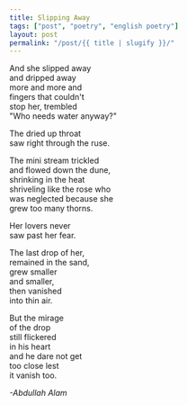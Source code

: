 ```yaml
---
title: Slipping Away
tags: ["post", "poetry", "english poetry"]
layout: post
permalink: "/post/{{ title | slugify }}/"
---
```


And she slipped away\
and dripped away\
more and more and\
fingers that couldn't\
stop her, trembled\
"Who needs water anyway?"

The dried up throat\
saw right through the ruse.

The mini stream trickled\
and flowed down the dune,\
shrinking in the heat\
shriveling like the rose who\
was neglected because she\
grew too many thorns.

Her lovers never\
saw past her fear.

The last drop of her,\
remained in the sand,\
grew smaller\
and smaller,\
then vanished\
into thin air.

But the mirage\
of the drop\
still flickered\
in his heart\
and he dare not get\
too close lest\
it vanish too.

*-Abdullah Alam*
